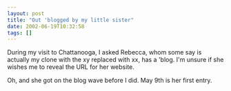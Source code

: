 ```yaml
---
layout: post
title: "Out 'blogged by my little sister"
date: 2002-06-19T10:32:58
tags: []
---
```


During my visit to Chattanooga, I asked Rebecca, whom some say is actually my clone with the xy replaced with xx, has a 'blog. I'm unsure if she wishes me to reveal the URL for her website.

Oh, and she got on the blog wave before I did. May 9th is her first entry.
